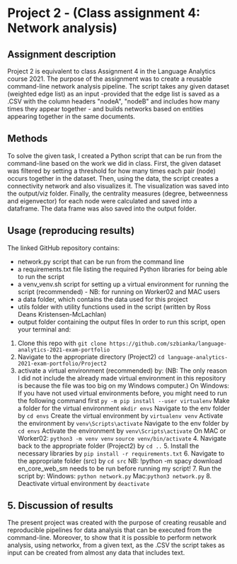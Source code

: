 # Project 2 - (Class assignment 4: Network analysis)

## Assignment description
Project 2 is equivalent to class Assignment 4 in the Language Analytics course 2021.
The purpose of the assignment was to create a reusable command-line network analysis pipeline.
The script takes any given dataset (weighted edge list) as an input -provided that the edge list is saved as a .CSV with the column headers "nodeA", "nodeB" and includes how many times they appear together - and builds networks based on entities appearing together in the same documents.

## Methods
To solve the given task, I created a Python script that can be run from the command-line based on the work we did in class. First, the given dataset was filtered by setting a threshold for how many times each pair (node) occurs together in the dataset. Then, using the data, the script creates a connectivity network and also visualizes it. The visualization was saved into the output/viz folder. Finally, the centrality measures (degree, betweenness and eigenvector) for each node were calculated and saved into a dataframe. The data frame was also saved into the output folder.

## Usage (reproducing results)
The linked GitHub repository contains:
- network.py script that can be run from the command line
- a requirements.txt file listing the required Python libraries for being able to run the script
- a venv_venv.sh script for setting up a virtual environment for running the script (recommended) - NB: for running on Worker02 and MAC users
- a data folder, which contains the data used for this project
- utils folder with utility functions used in the script (written by Ross Deans Kristensen-McLachlan)
- output folder containing the output files
In order to run this script, open your terminal and:
1. Clone this repo with `git clone https://github.com/szbianka/language-analytics-2021-exam-portfolio` 
2. Navigate to the appropriate directory (Project2) 
`cd language-analytics-2021-exam-portfolio/Project2`
3. activate a virtual environment (recommended) by:
(NB: The only reason I did not include the already made virtual environment in this repository is because the file was too big on my Windows computer.)
On Windows:
If you have not used virtual environments before, you might need to run the following command first `py -m pip install --user virtualenv`
Make a folder for the virtual environment `mkdir envs`
Navigate to the env folder by `cd envs`
Create the virtual environment by `virtualenv venv`
Activate the environment by `venv\Scripts\activate`
Navigate to the env folder by `cd envs` 
Activate the environment by `venv\Scripts\activate`
On MAC or Worker02:
`python3 -m venv venv` 
`source venv/bin/activate`
    4. Navigate back to the appropriate folder (Project2) by `cd ..`
    5. Install the necessary libraries by `pip install -r requirements.txt`
   6. Navigate to the appropriate folder (src) by `cd src` 
NB:  !python -m spacy download en_core_web_sm needs to be run before running my script!
   7. Run the script by: 
Windows: `python network.py`
Mac:`python3 network.py`
   8. Deactivate virtual environment by `deactivate`

## 5. Discussion of results
The present project was created with the purpose of creating reusable and reproducible pipelines for data analysis that can be executed from the command-line. Moreover, to show that it is possible to perform network analysis, using networkx, from a given text, as the .CSV the script takes as input can be created from almost any data that includes text.
